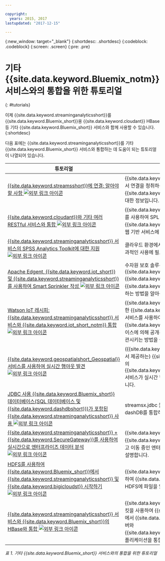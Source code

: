 ```yaml
---

copyright:
  years: 2015, 2017
lastupdated: "2017-12-15"

---
```


<!-- Attribute definitions -->
{:new_window: target="_blank"}
{:shortdesc: .shortdesc}
{:codeblock: .codeblock}
{:screen: .screen}
{:pre: .pre}

# 기타 {{site.data.keyword.Bluemix_notm}} 서비스와의 통합을 위한 튜토리얼
{: #tutorials}


이제 {{site.data.keyword.streaminganalyticsshort}}를 {{site.data.keyword.Bluemix_short}}용 {{site.data.keyword.cloudant}} HBase 등 기타 {{site.data.keyword.Bluemix_short}} 서비스와 함께 사용할 수 있습니다.
{:shortdesc}

다음 표에는 {{site.data.keyword.streaminganalyticsshort}}를 기타 {{site.data.keyword.Bluemix_short}} 서비스와 통합하는 데 도움이 되는 튜토리얼이 나열되어 있습니다.


| 튜토리얼 | 설명   |
|----------|--------|
| [{{site.data.keyword.streamsshort}}에 연결: 알아야 할 사항 ![외부 링크 아이콘](../../icons/launch-glyph.svg "외부 링크 아이콘")](https://ibm.co/2iDHfFt) | {{site.data.keyword.streaminganalyticsshort}}에서 연결을 청취하는 {{site.data.keyword.streamsshort}} 연산자 사용에 대한 정보입니다.  |
| [{{site.data.keyword.cloudant}}와 기타 여러 RESTful 서비스와 통합 ![외부 링크 아이콘](../../icons/launch-glyph.svg "외부 링크 아이콘")](https://developer.ibm.com/streamsdev/docs/integrating-with-cloudant-and-many-other-restful-services/) | {{site.data.keyword.streamsshort}} HTTP 어댑터를 사용하여 SPL 애플리케이션을 {{site.data.keyword.cloudant}} 및 기타 RESTful, 웹 기반 서비스에 통합하는 방법을 설명합니다. |
| [{{site.data.keyword.streaminganalyticsshort}} 서비스의 SPSS Analytics Toolkit에 대한 지원 ![외부 링크 아이콘](../../icons/launch-glyph.svg "외부 링크 아이콘")](https://developer.ibm.com/streamsdev/docs/spss-in-bluemix-streaming-analytics-service/) | 클라우드 환경에서 SPSS Analytics 툴킷 연산자의 효과적인 사용에 필요한 몇 가지 팁을 제공합니다. |
| [Apache Edgent, {{site.data.keyword.iot_short}} 및 {{site.data.keyword.streaminganalyticsshort}}를 사용하여 Smart Sprinkler 작성 ![외부 링크 아이콘](../../icons/launch-glyph.svg "외부 링크 아이콘")](https://developer.ibm.com/bluemix/2016/06/01/better-analytics-with-apache-quarks/)| 수자원 보호 솔루션을 개발하기 위해 Apache Edgent, {{site.data.keyword.streaminganalyticsshort}}, {{site.data.keyword.iot_short}} 및 기타 {{site.data.keyword.Bluemix_short}} 서비스를 결합하는 방법을 알아봅니다. |
| [Watson IoT 레시피: {{site.data.keyword.streaminganalyticsshort}} 서비스와 {{site.data.keyword.iot_short_notm}} 통합 ![외부 링크 아이콘](../../icons/launch-glyph.svg "외부 링크 아이콘")](https://developer.ibm.com/recipes/tutorials/integrate-ibm-streaming-analytics-service-with-watson-iot-platform/)| {{site.data.keyword.Bluemix_short}}에서 사용 가능한 {{site.data.keyword.streaminganalyticsshort}} 서비스를 사용하여 {{site.data.keyword.iot_short_notm}}에서 IoT 디바이스에 의해 공개된 이벤트를 빠르게 수집, 분석하고 상관시키는 방법을 설명합니다.|
| [{{site.data.keyword.geospatialshort_Geospatial}} 서비스를 사용하여 실시간 행아웃 발견 ![외부 링크 아이콘](../../icons/launch-glyph.svg "외부 링크 아이콘")](https://developer.ibm.com/bluemix/2016/05/27/real-time-hangout-detection/)	| ({{site.data.keyword.streaminganalyticsshort}}에서 제공하는) {{site.data.keyword.Bluemix_short}}의 {{site.data.keyword.geospatialshort_Geospatial}} 서비스가 실시간 행아웃 발견을 지원하는 방법을 설명합니다.|
| [JDBC 사용 {{site.data.keyword.Bluemix_short}} 데이터베이스(SQL 데이터베이스 및 {{site.data.keyword.dashdbshort}})가 포함된 {{site.data.keyword.streaminganalyticsshort}} 사용 ![외부 링크 아이콘](../../icons/launch-glyph.svg "외부 링크 아이콘")](https://developer.ibm.com/bluemix/2016/01/26/streaming-analytics-with-jdbc-enabled-databases/)	| streamsx.jdbc 툴킷을 사용하여 SQL Database 및 dashDB를 통합하는 방법을 설명합니다.	|
| [{{site.data.keyword.streaminganalyticsshort}} + {{site.data.keyword.SecureGateway}}를 사용하여 실시간으로 엔터프라이즈 데이터 분석 ![외부 링크 아이콘](../../icons/launch-glyph.svg "외부 링크 아이콘")](https://developer.ibm.com/bluemix/2016/02/17/analyze-enterprise-data-with-streaming-analytics-secure-gateway/) | {{site.data.keyword.SecureGateway}} 터널을 {{site.data.keyword.streamsshort}} 소스에 연결하고 이동 중인 엔터프라이즈 데이터에 연결하는 방법을 설명합니다.	|
| [HDFS를 사용하여 {{site.data.keyword.Bluemix_short}}에서 {{site.data.keyword.streaminganalyticsshort}} 및 {{site.data.keyword.bigicloudst}} 시작하기 ![외부 링크 아이콘](../../icons/launch-glyph.svg "외부 링크 아이콘")](https://developer.ibm.com/bluemix/2016/02/26/streaming-analytics-and-biginsights-using-hdfs/)	| {{site.data.keyword.streamsshort}} 연산자를 사용하여 {{site.data.keyword.Bluemix_short}}에서 HDFS에 파일을 읽고 쓰는 방법을 보여줍니다.	|
| [{{site.data.keyword.streaminganalyticsshort}} 서비스와 {{site.data.keyword.Bluemix_short}}의 HBase와 통합 ![외부 링크 아이콘](../../icons/launch-glyph.svg "외부 링크 아이콘")](https://developer.ibm.com/streamsdev/docs/integrating-streams-biginsights-hbase-service-bluemix/)| {{site.data.keyword.Bluemix_short}}용 HBase 툴킷을 사용하여 {{site.data.keyword.Bluemix_short}}에서 {{site.data.keyword.bigicloudst}}의 HBase 서버와 {{site.data.keyword.streaminganalyticsshort}} 애플리케이션을 통합하는 방법을 알아봅니다.	|

*표 1. 기타 {{site.data.keyword.Bluemix_short}} 서비스와의 통합을 위한 튜토리얼*
